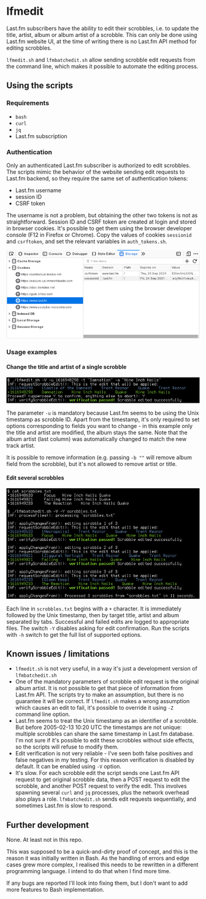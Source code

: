 # lfmedit

Last.fm subscribers have the ability to edit their scrobbles, i.e. to update the
title, artist, album or album artist of a scrobble. This can only be done using
Last.fm website UI, at the time of writing there is no Last.fm API method for
editing scrobbles.

`lfmedit.sh` and `lfmbatchedit.sh` allow sending scrobble edit requests from the
command line, which makes it possible to automate the editing process.

## Using the scripts

### Requirements

* `bash`
* `curl`
* `jq`
* Last.fm subscription

### Authentication

Only an authenticated Last.fm subscriber is authorized to edit scrobbles. The
scripts mimic the behavior of the website sending edit requests to Last.fm
backend, so they require the same set of authentication tokens:

* Last.fm username
* session ID
* CSRF token

The username is not a problem, but obtaining the other two tokens is not as
straightforward. Session ID and CSRF token are created at login and stored in
browser cookies. It's possible to get them using the browser developer console
(F12 in Firefox or Chrome). Copy the values of cookies `sessionid` and `csrftoken`,
and set the relevant variables in `auth_tokens.sh`.

![Firefox developer console with relevant cookies](img/cookies.png)

### Usage examples

#### Change the title and artist of a single scrobble

![Edit a single scrobble with lfmedit.sh](img/single_edit.png)

The parameter `-u` is mandatory because Last.fm seems to be using the Unix timestamp
as scrobble ID. Apart from the timestamp, it's only required to set options
corresponding to fields you want to change - in this example only the title and
artist are modified, the album stays the same. Note that the album artist (last
column) was automatically changed to match the new track artist.

It is possible to remove information (e.g. passing `-b ""` will remove album field
from the scrobble), but it's not allowed to remove artist or title.

#### Edit several scrobbles

![Edit a single scrobble with lfmedit.sh](img/batch_edit.png)

Each line in `scrobbles.txt` begins with a `+` character. It is immediately followed by
the Unix timestamp, then by target title, artist and album separated by tabs. Successful
and failed edits are logged to appropriate files. The switch `-Y` disables asking for edit
confirmation. Run the scripts with `-h` switch to get the full list of supported options.

## Known issues / limitations

* `lfmedit.sh` is not very useful, in a way it's just a development version of
  `lfmbatchedit.sh`
* One of the mandatory parameters of scrobble edit request is the original album
  artist. It is not possible to get that piece of information from Last.fm API. The
  scripts try to make an assumption, but there is no guarantee it will be correct.
  If `lfmedit.sh` makes a wrong assumption which causes an edit to fail, it's possible
  to override it using `-Z` command line option.
* Last.fm seems to treat the Unix timestamp as an identifier of a scrobble. But before
  2005-02-13 10:20 UTC the timestamps are not unique: multiple scrobbles can share
  the same timestamp in Last.fm database. I'm not sure if it's possible to edit these
  scrobbles without side effects, so the scripts will refuse to modify them.
* Edit verification is not very reliable - I've seen both false positives and false
  negatives in my testing. For this reason verification is disabled by default. It
  can be enabled using `-V` option.
* It's slow. For each scrobble edit the script sends one Last.fm API request to get
  original scrobble data, then a POST request to edit the scrobble, and another POST
  request to verify the edit. This involves spawning several `curl` and `jq` processes,
  plus the network overhead also plays a role. `lfmbatchedit.sh` sends edit requests
  sequentially, and sometimes Last.fm is slow to respond.

## Further development

None. At least not in this repo.

This was supposed to be a quick-and-dirty proof of concept, and this is the reason
it was initially written in Bash. As the handling of errors and edge cases grew more
complex, I realised this needs to be rewritten in a different programming language.
I intend to do that when I find more time.

If any bugs are reported I'll look into fixing them, but I don't want to add more
features to Bash implementation.
